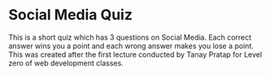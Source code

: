 # Social Media Quiz
This is a short quiz which has 3 questions on Social Media.
Each correct answer wins you a point and each wrong answer makes you lose a point. 
This was created after the first lecture conducted by Tanay Pratap for Level zero of web development classes. 

